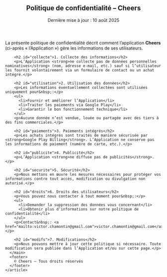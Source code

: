 <!DOCTYPE html>
<html lang="fr">
<head>
  <meta charset="utf-8">
  <meta name="viewport" content="width=device-width, initial-scale=1">
  <title>Politique de confidentialité – Cheers</title>
  <meta name="description" content="Politique de confidentialité de l'application Cheers">
</head>
<body>
  <div class="container">
    <article class="card" role="article">
      <header>
        <h1>Politique de confidentialité – Cheers</h1>
        <div class="meta">Dernière mise à jour : 10 août 2025</div>
      </header>
      <main>
        <p>La présente politique de confidentialité décrit comment l’application <strong>Cheers</strong> (ci-après « l’Application ») gère les informations de ses utilisateurs.</p>

        <h2 id="collecte">1. Collecte des informations</h2>
        <p>L’Application <strong>ne collecte pas de données personnelles nominatives</strong> (nom, adresse e‑mail, etc.) sauf si l’utilisateur les fournit volontairement via un formulaire de contact ou un achat intégré.</p>

        <h2 id="utilisation">2. Utilisation des données</h2>
        <p>Les informations éventuellement collectées sont utilisées uniquement pour&nbsp;:</p>
        <ul>
          <li>Fournir et améliorer l’Application</li>
          <li>Traiter les paiements via Google Play</li>
          <li>Garantir le bon fonctionnement technique</li>
        </ul>
        <p>Aucune donnée n’est vendue, louée ou partagée avec des tiers à des fins commerciales.</p>

        <h2 id="paiements">3. Paiements intégrés</h2>
        <p>Les achats intégrés sont traités de manière sécurisée par <strong>Google Play Billing</strong>. L’Application ne conserve pas les informations de paiement (numéro de carte, etc.).</p>

        <h2 id="publicite">4. Publicité</h2>
        <p>L’Application <strong>ne diffuse pas de publicités</strong>.</p>

        <h2 id="securite">5. Sécurité</h2>
        <p>Nous mettons en œuvre les mesures nécessaires pour protéger vos informations contre tout accès, modification ou divulgation non autorisé.</p>

        <h2 id="droits">6. Droits des utilisateurs</h2>
        <p>Vous pouvez nous contacter à tout moment pour&nbsp;:</p>
        <ul>
          <li>Demander la suppression des données vous concernant</li>
          <li>Obtenir plus d’informations sur notre politique de confidentialité</li>
        </ul>
        <p>Contact&nbsp;: <a href="mailto:victor.chamontin@gmail.com">victor.chamontin@gmail.com</a></p>

        <h2 id="modifs">7. Modifications</h2>
        <p>Nous pouvons mettre à jour cette politique si nécessaire. Toute modification sera publiée dans l’Application et/ou sur cette page.</p>
      </main>
      <footer>
        © Cheers — Tous droits réservés
      </footer>
    </article>
  </div>
</body>
</html>
